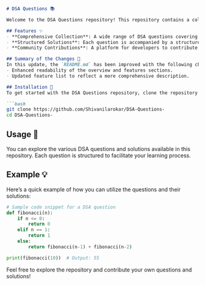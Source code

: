 ```markdown
# DSA Questions 📚

Welcome to the DSA Questions repository! This repository contains a collection of Data Structures and Algorithms (DSA) questions aimed at improving your coding skills and preparing you for technical interviews.

## Features ✨
- **Comprehensive Collection**: A wide range of DSA questions covering various topics.
- **Structured Solutions**: Each question is accompanied by a structured solution to facilitate learning.
- **Community Contributions**: A platform for developers to contribute their own questions and solutions.

## Summary of the Changes 📰
In this update, the `README.md` has been improved with the following changes:
- Enhanced readability of the overview and features sections.
- Updated feature list to reflect a more comprehensive description.

## Installation 🚀
To get started with the DSA Questions repository, clone the repository to your local machine:

```bash
git clone https://github.com/Shivanilarokar/DSA-Questions-
cd DSA-Questions-
```

## Usage 📖
You can explore the various DSA questions and solutions available in this repository. Each question is structured to facilitate your learning process.

## Example 💡
Here’s a quick example of how you can utilize the questions and their solutions:

```python
# Sample code snippet for a DSA question
def fibonacci(n):
    if n <= 0:
        return 0
    elif n == 1:
        return 1
    else:
        return fibonacci(n-1) + fibonacci(n-2)

print(fibonacci(10))  # Output: 55
```

Feel free to explore the repository and contribute your own questions and solutions!
```